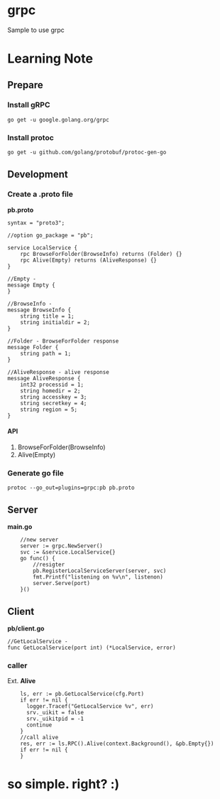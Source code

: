 # grpc
Sample to use grpc

# Learning Note

## Prepare

### Install gRPC
```
go get -u google.golang.org/grpc
```

### Install protoc
```
go get -u github.com/golang/protobuf/protoc-gen-go
```

## Development

### Create a .proto file
**pb.proto**
```
syntax = "proto3";

//option go_package = "pb";

service LocalService {
    rpc BrowseForFolder(BrowseInfo) returns (Folder) {}
    rpc Alive(Empty) returns (AliveResponse) {}
}

//Empty -
message Empty {
}

//BrowseInfo -
message BrowseInfo {
    string title = 1;
    string initialdir = 2;
}

//Folder - BrowseForFolder response
message Folder {
    string path = 1;
}

//AliveResponse - alive response
message AliveResponse {
    int32 processid = 1;
    string homedir = 2;
    string accesskey = 3;
    string secretkey = 4;
    string region = 5;
}
```
#### API
1. BrowseForFolder(BrowseInfo)
1. Alive(Empty)

### Generate go file
```
protoc --go_out=plugins=grpc:pb pb.proto
```

## Server
**main.go**
```
	//new server
	server := grpc.NewServer()
	svc := &service.LocalService{}
	go func() {
		//resigter
		pb.RegisterLocalServiceServer(server, svc)
		fmt.Printf("listening on %v\n", listenon)
		server.Serve(port)
	}()
```

## Client
**pb/client.go**
```
//GetLocalService -
func GetLocalService(port int) (*LocalService, error)
```

### caller
Ext. **Alive**
```
    ls, err := pb.GetLocalService(cfg.Port)
    if err != nil {
      logger.Tracef("GetLocalService %v", err)
      srv._uikit = false
      srv._uikitpid = -1
      continue
    }
    //call alive
    res, err := ls.RPC().Alive(context.Background(), &pb.Empty{})
    if err != nil {
    }
```

# so simple. right? :)
